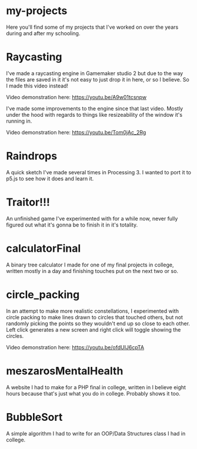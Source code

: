 # my-projects
Here you'll find some of my projects that I've worked on over the years during and after my schooling.

<h1>Raycasting</h1>
I've made a raycasting engine in Gamemaker studio 2 but due to the way the files are saved in it it's not easy to just drop it in here, or so I believe. So I made this video instead!


Video demonstration here: https://youtu.be/A9w01tcsnpw

I've made some improvements to the engine since that last video. Mostly under the hood with regards to things like resizeability of the window it's running in.

Video demonstration here: https://youtu.be/Tom0jAc_2Rg

<h1>Raindrops</h1>
A quick sketch I've made several times in Processing 3. I wanted to port it to p5.js to see how it does and learn it.

<h1>Traitor!!!</h1>
An unfinished game I've experimented with for a while now, never fully figured out what it's gonna be to finish it in it's totality.

<h1>calculatorFinal</h1>
A binary tree calculator I made for one of my final projects in college, written mostly in a day and finishing touches put on the next two or so.

<h1>circle_packing</h1>
In an attempt to make more realistic constellations, I experimented with circle packing to make lines drawn to circles that touched others, but not randomly picking the points so they wouldn't end up so close to each other. Left click generates a new screen and right click will toggle showing the circles.


Video demonstration here: https://youtu.be/ofdUIJ6cpTA

<h1>meszarosMentalHealth</h1>
A website I had to make for a PHP final in college, written in I believe eight hours because that's just what you do in college. Probably shows it too.

<h1>BubbleSort</h1>
A simple algorithm I had to write for an OOP/Data Structures class I had in college.
